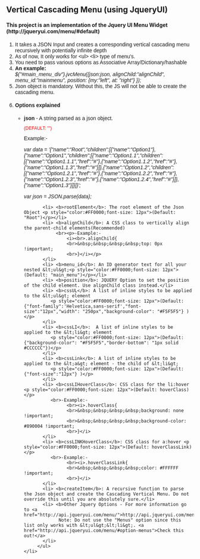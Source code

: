 <h2>Vertical Cascading Menu (using JqueryUI)</h2>

<h4>This project is an implementation of the Jquery UI Menu Widget (http://jqueryui.com/menu/#default)</h4>
<ol style="font-family: Arial, Sans-serif;font-size: 14px;">
    <li> It takes a JSON Input and creates a corresponding vertical cascading menu recursively with potentially infinite depth
    <li> As of now, It only works for &lt;ul&gt; &lt;li&gt; type of menu's.
    <li> You need to pass various options as Associative Array/Dictionary/hashable
    <li> <b>An example:</b>
         <br><i>$("#main_menu_div").jvcMenu({json:json,
                                    alignChild:"alignChild",
                                    menu_id:"mainmenu",
                                    position: {my:"left", at: "right"}
                                  });</i>
    <li> Json object is mandatory. Without this, the JS will not be able to create the cascading menu.
    <li><h4><b>Options explained</b></h4>
        <ul>
           <li> <b>json</b> - A string parsed as a json object.
                <p style="color:#FF0000;font-size: 12px">(DEFAULT: "")</p>
                Example:-
                <p><i>var data = '{"name":"Root","children":[{"name":"Option1"},{"name":"Option1","children":[{"name":"Option1.1","children":[{"name":"Option1.1.1","href":"#"},{"name":"Option1.1.2","href":"#"},{"name":"Option1.1.3","href":"#"}]},{"name":"Option1.2","children":[{"name":"Option1.2.1","href":"#"},{"name":"Option1.2.2","href":"#"},{"name":"Option1.2.3","href":"#"},{"name":"Option1.2.4","href":"#"}]},{"name":"Option1.3"}]}]}';</i></p>
                <p><i>var json = JSON.parse(data);</i></p>
           </li>

           <li> <b>rootElement</b>: The root element of the Json Object <p style="color:#FF0000;font-size: 12px">(Default: "Root")</p></li>
           <li> <b>alignChild</b>: A CSS class to vertically align the parent-child elements(Recommended)
                <br><p>-Example:-
                    <i><br>.alignChild{
                    <br>&nbsp;&nbsp;&nbsp;&nbsp;top: 0px !important;
                    <br>}</i></p>
           </li>
           <li> <b>menu_id</b>: An ID generator text for all your nested &lt;ul&gt;<p style="color:#FF0000;font-size: 12px">(Default: "main_menu")</p></li>
           <li> <b>position</b>: JQUERY Option to set the position of the child element. Use alignChild class instead.</li>
           <li> <b>cssUL</b>: A list of inline styles to be applied to the &lt;ul&gt; element
              <p style="color:#FF0000;font-size: 12px">(Default: {"font-family":'Helvetica,sans-serif',"font-size":"12px","width": "250px","background-color": "#F5F5F5"} )</p>
           </li>
           <li> <b>cssLI</b>:  A list of inline styles to be applied to the &lt;li&gt; element
              <p style="color:#FF0000;font-size: 12px">(Default: {"background-color": "#F5F5F5","border-bottom": "1px solid #CCCCCC"})</p>
           </li>
           <li> <b>cssLink</b>: A list of inline styles to be applied to the &lt;a&gt; element - the child of &lt;li&gt;
              <p style="color:#FF0000;font-size: 12px">(Default: {"font-size":"12px"} )</p>
           </li>
           <li> <b>cssLIHoverClass</b>: CSS class for the li:hover <p style="color:#FF0000;font-size: 12px">(Default: hoverClass)</p>
              <br>-Example:-
                    <br><i>.hoverClass{
                    <br>&nbsp;&nbsp;&nbsp;&nbsp;background: none !important;
                    <br>&nbsp;&nbsp;&nbsp;&nbsp;background-color: #890004 !important;
                    <br>}</i>
           </li>
           <li> <b>cssLINKHoverClass</b>: CSS class for a:hover <p style="color:#FF0000;font-size: 12px">(Default: hoverClassLink)</p>
              <br>-Example:-
                    <br><i>.hoverClassLink{
                    <br>&nbsp;&nbsp;&nbsp;&nbsp;color: #FFFFFF !important;
                    <br>}</i>
           </li>
           <li> <b>createItem</b>: A recursive function to parse the Json object and create the Cascading Vertical Menu. Do not override this until you are absolutely sure.</li>
           <li> <b>Other Jquery Options - For more information go to <a href="http://api.jqueryui.com/menu/">http://api.jqueryui.com/menu</a>
                 Note: Do not use the "Menus" option since this list only works with &lt;ul&gt;&lt;li&gt;. <a href="http://api.jqueryui.com/menu/#option-menus">Check this out!</a>
           </li>
         </ul>
    </li>
</ol>
